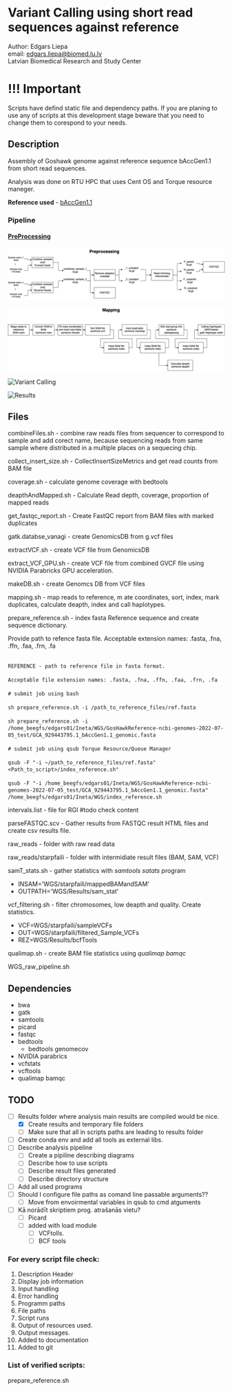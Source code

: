 # Variant Calling using short read sequences against reference

Author: Edgars Liepa  
email: edgars.liepa@biomed.lu.lv  
Latvian Biomedical Research and Study Center  

# !!! Important

Scripts have defind static file and dependency paths. If you are planing to use any of scripts at this development stage 
beware that you need to change them to corespond to your needs. 

## Description

Assembly of Goshawk genome against reference sequence bAccGen1.1 from short read sequences.

Analysis was done on RTU HPC that uses Cent OS and Torque resource maneger. 

**Reference used** - [bAccGen1.1](https://www.ncbi.nlm.nih.gov/assembly/GCF_929443795.1/) 

### Pipeline

#### [PreProcessing](docs/preprocess.md)

![PreProcessing](docs/preProcessing.png)


![Mapping](docs/mapping.png)

![Variant Calling]()

![Results]()


## Files

combineFiles.sh - combine raw reads files from sequencer to correspond to sample and add corect name, because sequencing reads from same sample where distributed in a multiple places on a sequecing chip. 

collect_insert_size.sh - CollectInsertSizeMetrics and get read counts from BAM file

coverage.sh - calculate genome coverage with bedtools

deapthAndMapped.sh - Calculate Read depth, coverage, proportion of mapped reads

get_fastqc_report.sh - Create FastQC report from BAM files with marked duplicates

gatk.databse_vanagi - create GenomicsDB from g.vcf files

extractVCF.sh - create VCF file from GenomicsDB

extract_VCF_GPU.sh - create VCF file from combined GVCF file using NVIDIA Parabricks GPU acceleration. 

makeDB.sh - create Genomcs DB from VCF files

mapping.sh - map reads to reference, m ate coordinates, sort, index, mark duplicates, calculate deapth, index and call haplotypes. 

prepare_reference.sh - index fasta Reference sequence and create sequence dictionary.

Provide path to refence fasta file.
Acceptable extension names: .fasta, .fna, .ffn, .faa, .frn, .fa

~~~

REFERENCE - path to reference file in fasta format.

Acceptable file extension names: .fasta, .fna, .ffn, .faa, .frn, .fa

# submit job using bash

sh prepare_reference.sh -i /path_to_reference_files/ref.fasta

sh prepare_reference.sh -i /home_beegfs/edgars01/Ineta/WGS/GosHawkReference-ncbi-genomes-2022-07-05_test/GCA_929443795.1_bAccGen1.1_genomic.fasta

# submit job using qsub Torque Resource/Queue Manager

qsub -F "-i ~/path_to_reference_files/ref.fasta" <Path_to_script>/index_reference.sh"

qsub -F "-i /home_beegfs/edgars01/Ineta/WGS/GosHawkReference-ncbi-genomes-2022-07-05_test/GCA_929443795.1_bAccGen1.1_genomic.fasta"  /home_beegfs/edgars01/Ineta/WGS/index_reference.sh

~~~

intervals.list - file for RGI #todo check content

parseFASTQC.scv - Gather results from FASTQC result HTML files and create csv results file.

raw_reads - folder with raw read data

raw_reads/starpfaili - folder with intermidiate result files (BAM, SAM, VCF)

samT_stats.sh - gather statistics with *samtools satats* program
- INSAM='WGS/starpfaili/mappedBAMandSAM'
- OUTPATH='WGS/Results/sam_stat'

vcf_filtering.sh - filter chromosomes, low deapth and quality. Create statistics. 
- VCF=WGS/starpfaili/sampleVCFs
- OUT=WGS/starpfaili/filtered_Sample_VCFs
- REZ=WGS/Results/bcfTools


qualimap.sh - create BAM file statistics using *qualimap bamqc*

WGS_raw_pipeline.sh

## Dependencies

- bwa
- gatk
- samtools
- picard
- fastqc
- bedtools
    - bedtools genomecov
- NVIDIA parabrics
- vcfstats
- vcftools
- qualimap bamqc

## TODO



- [ ] Results folder where analysis main results are compiled would be nice.
    - [X] Create results and temporary file folders
    - [ ] Make sure that all in scripts paths are leading to results folder
- [ ] Create conda env and add all tools as external libs.
- [ ] Describe analysis pipeline
    - [ ] Create a pipiline describing diagrams
    - [ ] Describe how to use scripts
    - [ ] Describe result files generated
    - [ ] Describe directory structure
- [ ] Add all used programs
- [ ] Should I configure file paths as comand line passable arguments?? 
    - [ ] Move from envoirmental variables in qsub to cmd atguments
- [ ] Kā norādīt skriptiem prog. atrašanās vietu?
    - [ ] Picard
    - [ ] added with load module
        - [ ] VCFtolls.
        - [ ] BCF tools

### For every script file check:

1. Description Header
2. Display job information
3. Input handling 
4. Error handling
5. Programm paths
6. File paths
7. Script runs
8. Output of resources used.
9. Output messages.
10. Added to documentation
11. Added to git

### List of verified scripts:

prepare_reference.sh
